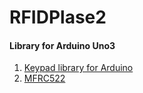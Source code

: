 # RFIDPlase2

#### Library for Arduino Uno3
1. [Keypad library for Arduino](https://github.com/Chris--A/Keypad)
2. [MFRC522](https://github.com/miguelbalboa/rfid)
